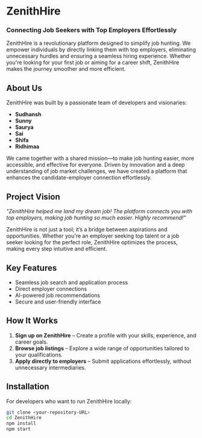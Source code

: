 # ZenithHire  

### **Connecting Job Seekers with Top Employers Effortlessly**  

ZenithHire is a revolutionary platform designed to simplify job hunting. We empower individuals by directly linking them with top employers, eliminating unnecessary hurdles and ensuring a seamless hiring experience. Whether you're looking for your first job or aiming for a career shift, ZenithHire makes the journey smoother and more efficient.  

## **About Us**  

ZenithHire was built by a passionate team of developers and visionaries:  
- **Sudhansh**  
- **Sunny**  
- **Saurya**  
- **Sai**  
- **Shifa**  
- **Ridhimaa**  

We came together with a shared mission—to make job hunting easier, more accessible, and effective for everyone. Driven by innovation and a deep understanding of job market challenges, we have created a platform that enhances the candidate-employer connection effortlessly.  

## **Project Vision**  

_"ZenithHire helped me land my dream job! The platform connects you with top employers, making job hunting so much easier. Highly recommend!"_  

ZenithHire is not just a tool; it’s a bridge between aspirations and opportunities. Whether you're an employer seeking top talent or a job seeker looking for the perfect role, ZenithHire optimizes the process, making every step intuitive and efficient.  

## **Key Features**  

- Seamless job search and application process  
- Direct employer connections  
- AI-powered job recommendations  
- Secure and user-friendly interface  

## **How It Works**  

1. **Sign up on ZenithHire** – Create a profile with your skills, experience, and career goals.  
2. **Browse job listings** – Explore a wide range of opportunities tailored to your qualifications.  
3. **Apply directly to employers** – Submit applications effortlessly, without unnecessary intermediaries.  

## **Installation**  

For developers who want to run ZenithHire locally:  

```bash
git clone <your-repository-URL>
cd ZenithHire
npm install
npm start
